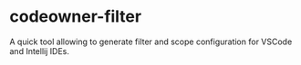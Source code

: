 # codeowner-filter

A quick tool allowing to generate filter and scope configuration for VSCode and Intellij IDEs.
